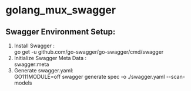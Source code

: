 # golang_mux_swagger

<h2>Swagger Environment Setup:</h2>

<ol>
<li>Install Swagger :</br>  go get -u github.com/go-swagger/go-swagger/cmd/swagger </li>
<li>Initialize Swagger Meta Data :</br>  swagger:meta</li>
<li>Generate swagger.yaml:</br>  GO111MODULE=off swagger generate spec -o ./swagger.yaml --scan-models </li>
</ol> 
